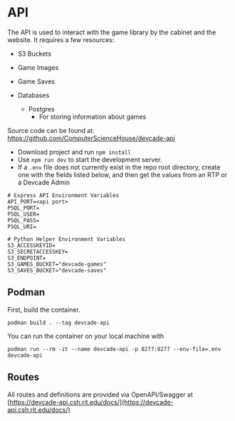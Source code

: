 # API

The API is used to interact with the game library by the cabinet and the website. It requires a few resources:

 - S3 Buckets
  - Game Images
  - Game Saves
    

- Databases
  - Postgres
    - For storing information about games

Source code can be found at: https://github.com/ComputerScienceHouse/devcade-api

- Download project and run ```npm install```
- Use ```npm run dev``` to start the development server.
- If a ```.env``` file does not currently exist in the repo root directory, create one with the fields listed below, and then get the values from an RTP or a Devcade Admin

```
# Express API Environment Variables
API_PORT=<api port>
PSQL_PORT=
PSQL_USER=
PSQL_PASS=
PSQL_URI=

# Python Helper Environment Variables
S3_ACCESSKEYID=
S3_SECRETACCESSKEY=
S3_ENDPOINT=
S3_GAMES_BUCKET="devcade-games"
S3_SAVES_BUCKET="devcade-saves"
````

## Podman

First, build the container.

```podman build . --tag devcade-api```


You can run the container on your local machine with

```podman run --rm -it --name devcade-api -p 8277:8277 --env-file=.env devcade-api```


## Routes
All routes and definitions are provided via OpenAPI/Swagger at [https://devcade-api.csh.rit.edu/docs/](https://devcade-api.csh.rit.edu/docs/)
